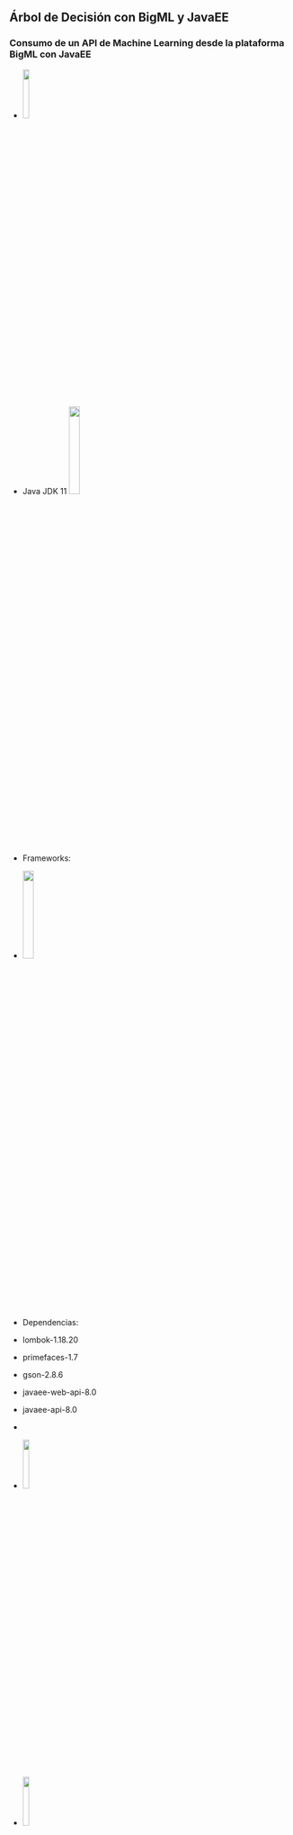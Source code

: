 ## Árbol de Decisión con BigML y JavaEE
### Consumo de un API de Machine Learning desde la plataforma BigML con JavaEE

* <a href="https://bigml.com/dashboard/sources"> <img src="https://www.disid.com/wp-content/uploads/bigml-logo.png" width="15%"></a> 
* Java JDK 11 <a href="https://www.oracle.com/java/technologies/javase-downloads.html"><img src="https://4.bp.blogspot.com/-6ftI-9GF0Do/WbnhQIig2_I/AAAAAAAAM0U/nWQ0FuvALnUbQNOa25PlrS25h0--Lm0EACLcBGAs/s1600/javaee-logo.png" width="20%"></a> 
* Frameworks:
* <a href="https://www.primefaces.org/"><img src ="https://www.primefaces.org/wp-content/uploads/2018/05/primefaces-logo.png" width="20%"> </a>

* Dependencias:
* lombok-1.18.20
* primefaces-1.7
* gson-2.8.6
* javaee-web-api-8.0
* javaee-api-8.0
* 
* <a href="https://www.payara.fish/"><img src ="https://user-images.githubusercontent.com/939073/66403788-1ae98080-e9df-11e9-8aab-f5f79653209a.png" width="15%"> </a>
* <a href="https://maven.apache.org/"> <img src ="https://upload.wikimedia.org/wikipedia/commons/thumb/5/52/Apache_Maven_logo.svg/1280px-Apache_Maven_logo.svg.png" width="15%"> </a>
  
